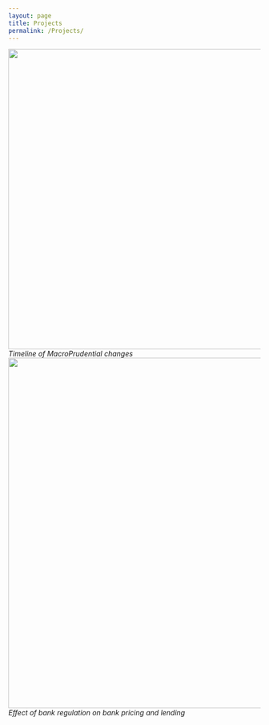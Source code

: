 ```yaml
---
layout: page
title: Projects
permalink: /Projects/
---
```





<img align="left" width="600" height="600" src="{{ site.url }}{{ site.baseurl }}/docs/assets/timeline.jpg" class="img-responsive" />
 <br>
    <em>Timeline of MacroPrudential changes</em>




<img align="center" width="700" height="700" src="{{ site.url }}{{ site.baseurl }}/docs/assets/Picture2.png" class="img-responsive" />
 <br>
    <em>Effect of bank regulation on bank pricing and lending</em>




